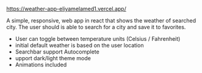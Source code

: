 https://weather-app-eliyamelamed1.vercel.app/

A simple, responsive, web app in react that shows the weather of searched city.
The user should is able to search for a city and save it to favorites.

* User can toggle between temperature units (Celsius / Fahrenheit)
* initial default weather is based on the user location
* Searchbar support Autocomplete 
* upport dark/light theme mode
* Animations included
